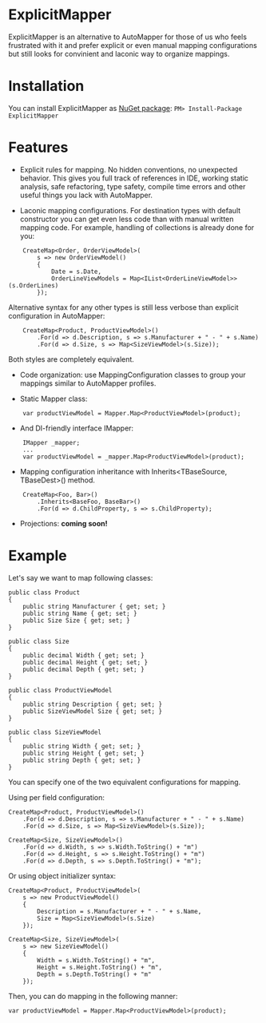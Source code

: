 # ExplicitMapper
ExplicitMapper is an alternative to AutoMapper for those of us who feels frustrated with it and prefer explicit or even manual mapping configurations but still looks for convinient and laconic way to organize mappings.

# Installation
You can install ExplicitMapper as [NuGet package](https://www.nuget.org/packages/ExplicitMapper/):
`PM> Install-Package ExplicitMapper`

# Features

* Explicit rules for mapping. No hidden conventions, no unexpected behavior. This gives you full track of references in IDE, working static analysis, safe refactoring, type safety, compile time errors and other useful things you lack with AutoMapper.

* Laconic mapping configurations. For destination types with default constructor you can get even less code than with manual written mapping code. For example, handling of collections is already done for you:
```
    CreateMap<Order, OrderViewModel>(
        s => new OrderViewModel()
        {
            Date = s.Date,
            OrderLineViewModels = Map<IList<OrderLineViewModel>>(s.OrderLines)
        });
```
    
Alternative syntax for any other types is still less verbose than explicit configuration in AutoMapper:
```
    CreateMap<Product, ProductViewModel>()
        .For(d => d.Description, s => s.Manufacturer + " - " + s.Name)
        .For(d => d.Size, s => Map<SizeViewModel>(s.Size));
```  
Both styles are completely equivalent.

* Code organization: use MappingConfiguration classes to group your mappings similar to AutoMapper profiles.

* Static Mapper class:
```
    var productViewModel = Mapper.Map<ProductViewModel>(product);
```   

* And DI-friendly interface IMapper:
```
    IMapper _mapper;
    ...
    var productViewModel = _mapper.Map<ProductViewModel>(product);
```

* Mapping configuration inheritance with Inherits<TBaseSource, TBaseDest>() method.
```
    CreateMap<Foo, Bar>()
        .Inherits<BaseFoo, BaseBar>()
        .For(d => d.ChildProperty, s => s.ChildProperty);
```       

* Projections: **coming soon!**

# Example
Let's say we want to map following classes:

    public class Product
    {
        public string Manufacturer { get; set; }
        public string Name { get; set; }
        public Size Size { get; set; }
    }

    public class Size
    {
        public decimal Width { get; set; }
        public decimal Height { get; set; }
        public decimal Depth { get; set; }
    }

    public class ProductViewModel
    {
        public string Description { get; set; }
        public SizeViewModel Size { get; set; }
    }

    public class SizeViewModel
    {
        public string Width { get; set; }
        public string Height { get; set; }
        public string Depth { get; set; }
    }



You can specify one of the two equivalent configurations for mapping.

Using per field configuration:

    CreateMap<Product, ProductViewModel>()
        .For(d => d.Description, s => s.Manufacturer + " - " + s.Name)
        .For(d => d.Size, s => Map<SizeViewModel>(s.Size));

    CreateMap<Size, SizeViewModel>()
        .For(d => d.Width, s => s.Width.ToString() + "m")
        .For(d => d.Height, s => s.Height.ToString() + "m")
        .For(d => d.Depth, s => s.Depth.ToString() + "m");
        
Or using object initializer syntax:

    CreateMap<Product, ProductViewModel>(
        s => new ProductViewModel()
        {
            Description = s.Manufacturer + " - " + s.Name,
            Size = Map<SizeViewModel>(s.Size)
        });

    CreateMap<Size, SizeViewModel>(
        s => new SizeViewModel()
        {
            Width = s.Width.ToString() + "m",
            Height = s.Height.ToString() + "m",
            Depth = s.Depth.ToString() + "m"
        });

Then, you can do mapping in the following manner:

    var productViewModel = Mapper.Map<ProductViewModel>(product);
